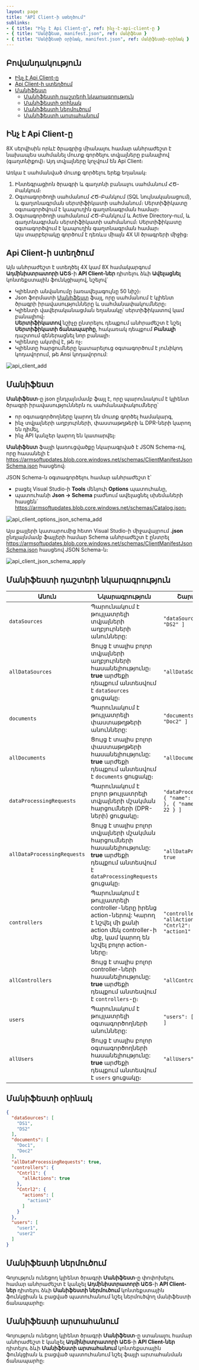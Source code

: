 ```yaml
---
layout: page
title: "API Client-ի ստեղծում" 
sublinks:
- { title: "Ինչ է Api Client-ը", ref: ինչ-է-api-client-ը }
- { title: "Մանիֆեստ, manifest.json", ref: մանիֆեստ }
- { title: "Մանիֆեստի օրինակ, manifest.json", ref: մանիֆեստի-օրինակ }
---
```


## Բովանդակություն

- [Ինչ է Api Client-ը](#ինչ-է-api-client-ը)
- [Api Client-ի ստեղծում](#api-client-ի-ստեղծում)
- [Մանիֆեստ](#մանիֆեստ)
  - [Մանիֆեստի դաշտերի նկարագրություն](#մանիֆեստի-դաշտերի-նկարագրություն)
  - [Մանիֆեստի օրինակ](#մանիֆեստի-օրինակ)
  - [Մանիֆեստի ներմուծում](#մանիֆեստի-ներմուծում)
  - [Մանիֆեստի արտահանում](#մանիֆեստի-արտահանում)

## Ինչ է Api Client-ը

8X սերվիսին որևէ ծրագրից միանալու համար անհրաժեշտ է նախապես սահմանել մուտք գործելու տվյալները բանալիով (գաղտնիքով)։
Այդ տվյալները կոչվում են Api Client։

Առկա է սահմանված մուտք գործելու երեք եղանակ։
1. Ինտեգրացիոն ծրագրի և գաղտնի բանալու սահմանում ՀԾ-Բանկում։
2. Օգտագործողի սահմանում ՀԾ-Բանկում (SQL նույնականացում), և գաղտնագրման սերտիֆիկատի սահմանում։
  Սերտիֆիկատը օգտագործվում է կապուղին գաղտնագրման համար։
3. Օգտագործողի սահմանում ՀԾ-Բանկում և Active Directory-ում, և գաղտնագրման սերտիֆիկատի սահմանում։
  Սերտիֆիկատը օգտագործվում է կապուղին գաղտնագրման համար։  
  Այս տարբերակը գործում է դեռևս միայն 4X UI ծրագրերի միջից։

## Api Client-ի ստեղծում

Այն անհրաժեշտ է ստեղծել 4X կամ 8X համակարգում **Ադմինիստրատորի ԱՇՏ**-ի **API Client-ներ** դիտելու ձևի **Ավելացնել** կոնտեքստային ֆունկցիայով, նշելով`
* Կլիենտի անվանումը (առավելագույնը 50 նիշ)։
* Json ֆորմատի [Մանիֆեստ](#Մանիֆեստ) ֆայլ, որը սահմանում է կլիենտ ծրագրի իրավասությունները և սահմանափակումները։
* Կլիենտի վավերականացման եղանակը՝ սերտիֆիկատով կամ բանալիով։  
  **Սերտիֆիկատով** նշիչը ընտրելու դեպքում անհրաժեշտ է նշել **Սերտիֆիկատի ճանապարհը**, հակառակ դեպքում **Բանալի** դաշտում գեներացնել նոր բանալի։
* Կլիենտը ակտիվ է, թե ոչ։
* Կլիենտը հարցումները կատարելուց օգտագործում է յունիկոդ կոդավորում, թե Ansi կոդավորում:

![api_client_add](api_client_add.png)

## Մանիֆեստ 

**Մանիֆեստ**-ը json ընդլայնմամբ ֆայլ է, որը պարունակում է կլիենտ ծրագրի իրավասություններն ու սահմանափակումները՝ 
* որ օգտագործողները կարող են մուտք գործել համակարգ, 
* ինչ տվյալների աղբյուրների, փաստաթղթերի և DPR-ների կարող են դիմել,
* ինչ API կանչեր կարող են կատարվել։

**Մանիֆեստ** ֆայլի կառուցվածքը նկարագրված է JSON Schema-ով, որը հասանելի է https://armsoftupdates.blob.core.windows.net/schemas/ClientManifestJsonSchema.json հասցեով։

JSON Schema-ն օգտագործելու համար անհրաժեշտ է՝
* բացել Visual Studio-ի **Tools** մենյուի **Options** պատուհանը,
* պատուհանի **Json -> Schema** բաժնում ավելացնել սխեմաների հասցեն` https://armsoftupdates.blob.core.windows.net/schemas/Catalog.json։

![api_client_options_json_schema_add](api_client_options_json_schema_add.png)

Այս քայլերի կատարումից հետո Visual Studio-ի միջավայրում **.json** ընդլայնմամբ ֆայլերի համար Schema անհրաժեշտ է ընտրել https://armsoftupdates.blob.core.windows.net/schemas/ClientManifestJsonSchema.json հասցեով JSON Schema-ն։

![api_client_json_schema_apply](api_client_json_schema_apply.png)

## Մանիֆեստի դաշտերի նկարագրություն

| Անուն |  Նկարագրություն | Շարահյուսություն |
|--|--|--|
| `dataSources` | Պարունակում է թույլատրելի տվյալների աղբյուրների անունները: | `"dataSources": [ "DS1", "DS2" ]` |
| `allDataSources` | Ցույց է տալիս բոլոր տվյալների աղբյուրների հասանելիությունը։ **true** արժեքի դեպքում անտեսվում է `dataSources` ցուցակը։ | `"allDataSources": true` |
| `documents` | Պարունակում է թույլատրելի փաստաթղթերի անունները: | `"documents": [ "Doc1", "Doc2" ]` |
| `allDocuments` | Ցույց է տալիս բոլոր փաստաթղթերի հասանելիությունը: **true** արժեքի դեպքում անտեսվում է `documents` ցուցակը։ | `"allDocuments": true` |
| `dataProcessingRequests` | Պարունակում է բոլոր թույլատրելի տվյալների մշակման հարցումների (DPR-ների) ցուցակը։ | `"dataProcessingRequests": [ { "name": "Dpr1", "type": 21 }, { "name": "Dpr2", "type": 22 } ]` |
| `allDataProcessingRequests` | Ցույց է տալիս բոլոր տվյալների մշակման հարցումների հասանելիությունը: **true** արժեքի դեպքում անտեսվում է `dataProcessingRequests` ցուցակը։ | `"allDataProcessingRequests": true` |
| `controllers` | Պարունակում է թույլատրելի controller-ները իրենց action-ներով: Կարող է նշվել մի քանի action մեկ controller-ի մեջ, կամ կարող են նշվել բոլոր action-ները։ | `"controllers": { "Cntrl1": { "allActions": true }, "Cntrl2": { "actions": [ "action1" ] } }` |
| `allControllers` | Ցույց է տալիս բոլոր controller-ների հասանելիությունը: **true** արժեքի դեպքում անտեսվում է `controllers`-ը։ | `"allControllers": true` |
| `users` | Պարունակում է թույլատրելի օգտագործողների անունները: | `"users": [ "user1", "user2" ]` |
| `allUsers` | Ցույց է տալիս բոլոր օգտագործողների հասանելիությունը: **true** արժեքի դեպքում անտեսվում է `users` ցուցակը։ | `"allUsers": true` |

## Մանիֆեստի օրինակ

```json
{
  "dataSources": [
    "DS1",
    "DS2"
  ],
  "documents": [
    "Doc1",
    "Doc2"
  ],
  "allDataProcessingRequests": true,
  "controllers": {
    "Cntrl1": {
      "allActions": true
    },
    "Cntrl2": {
      "actions": [
        "action1"
      ]
    }
  },
  "users": [
    "user1",
    "user2"
  ]
}
```
## Մանիֆեստի ներմուծում

Գոյություն ունեցող կլիենտ ծրագրի **Մանիֆեստ**-ը փոփոխելու համար անհրաժեշտ է կանչել **Ադմինիստրատորի ԱՇՏ**-ի **API Client-ներ** դիտելու ձևի **Մանիֆեստի ներմուծում** կոնտեքստային ֆունկցիան և բացված պատուհանում նշել ներմուծվող մանիֆեստի ճանապարհը։

## Մանիֆեստի արտահանում

Գոյություն ունեցող կլիենտ ծրագրի **Մանիֆեստ**-ը ստանալու համար անհրաժեշտ է կանչել **Ադմինիստրատորի ԱՇՏ**-ի **API Client-ներ** դիտելու ձևի **Մանիֆեստի արտահանում** կոնտեքստային ֆունկցիան և բացված պատուհանում նշել ֆայլի արտահանման ճանապարհը։
